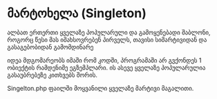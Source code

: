 # მარტოხელა (Singleton)

 ალბათ ერთერთი ყველაზე პოპულარული და გამოყენებადი შაბლონი,
როგორც წესი მას იმახსოვრებენ პირველს, თავისი სიმარტივიდან და გასაგებობიდან გამომდინარე

იდეა მდგომარეობს იმაში რომ კოდში, პროგრამაში არ გვქონდეს 1 ობიექტის რამდენიმე ეგზემპლარი.
ის ასევე ყველაზე პოპულარულია გასაუბრებეზე კითხვებს შორის.

Singelton.php ფაილში მოყვანილი ყველაზე მარტივი მაგალითი.
